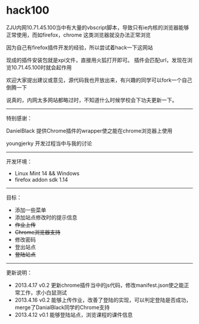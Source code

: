 ﻿hack100
======

ZJU内网10.71.45.100当中有大量的vbscript脚本，导致只有ie内核的浏览器能够正常使用，而如firefox，chrome
这类浏览器就没办法正常浏览

因为自己有firefox插件开发的经验，所以尝试着hack一下这网站

现成的插件安装包就是xpi文件，直接用火狐打开即可。
插件会匹配url，发现在浏览10.71.45.100时就会起作用

欢迎大家提出建议或意见，源代码我也开放出来，有兴趣的同学可以fork一个自己倒腾一下

说真的，内网太多网站都略过时，不知道什么时候学校会下功夫更新一下。

***
特别感谢：

DanielBlack 提供Chrome插件的wrapper使之能在chrome浏览器上使用

youngjerky 开发过程当中与我的讨论

***
开发环境：

* Linux Mint 14 && Windows
* firefox addon sdk 1.14


***
目标：

* 添加一些菜单
* 添加站点修改时的提示信息
* <del>作业上传</del>
* <del>Chrome浏览器支持</del>
* 修改密码
* 登出站点
* <del>登陆站点</del>

***
更新说明：

* 2013.4.17 v0.2 更新chrome插件当中的js代码，修改manifest.json使之能正常工作，求小白鼠测试
* 2013.4.16 v0.2 能够上传作业，改善了登陆的实现，可以判定登陆是否成功，merge了DanialBlack同学的Chrome支持
* 2013.4.12 v0.1 能够登陆站点，浏览课程的课件信息
